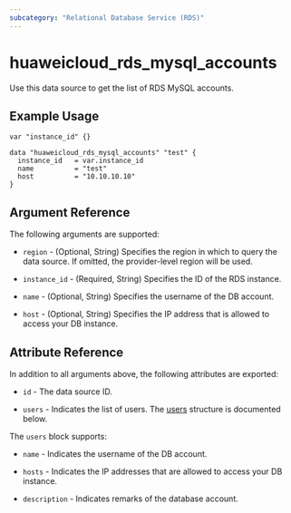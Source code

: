 ```yaml
---
subcategory: "Relational Database Service (RDS)"
---
```


# huaweicloud_rds_mysql_accounts

Use this data source to get the list of RDS MySQL accounts.

## Example Usage

```hcl
var "instance_id" {}

data "huaweicloud_rds_mysql_accounts" "test" {
  instance_id   = var.instance_id
  name          = "test"
  host          = "10.10.10.10"
}
```

## Argument Reference

The following arguments are supported:

* `region` - (Optional, String) Specifies the region in which to query the data source.
  If omitted, the provider-level region will be used.

* `instance_id` - (Required, String) Specifies the ID of the RDS instance.

* `name` - (Optional, String) Specifies the username of the DB account.

* `host` - (Optional, String) Specifies the IP address that is allowed to access your DB instance.

## Attribute Reference

In addition to all arguments above, the following attributes are exported:

* `id` - The data source ID.

* `users` - Indicates the list of users.
  The [users](#RDS_mysql_users) structure is documented below.

<a name="RDS_mysql_users"></a>
The `users` block supports:

* `name` - Indicates the username of the DB account.

* `hosts` - Indicates the IP addresses that are allowed to access your DB instance.

* `description` - Indicates remarks of the database account.

